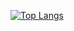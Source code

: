 [![Top Langs](https://github-readme-stats.vercel.app/api/top-langs/?username=gurrrrrrett3)](https://github.com/anuraghazra/github-readme-stats)
